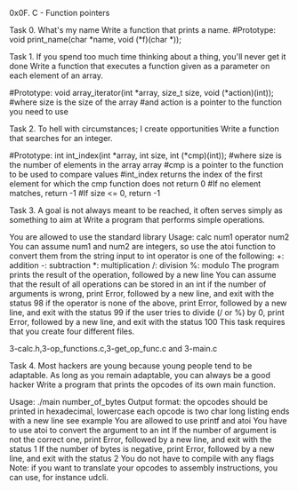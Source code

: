 0x0F. C - Function pointers

Task 0. What's my name
Write a function that prints a name.
#Prototype: void print_name(char *name, void (*f)(char *));

Task 1. If you spend too much time thinking about a thing, you'll never get it done
Write a function that executes a function given as a parameter on each element of an array.

#Prototype: void array_iterator(int *array, size_t size, void (*action)(int));
#where size is the size of the array
#and action is a pointer to the function you need to use

Task 2. To hell with circumstances; I create opportunities
Write a function that searches for an integer.

#Prototype: int int_index(int *array, int size, int (*cmp)(int));
#where size is the number of elements in the array array
#cmp is a pointer to the function to be used to compare values
#int_index returns the index of the first element for which the cmp function does not return 0
#If no element matches, return -1
#If size <= 0, return -1

Task 3. A goal is not always meant to be reached, it often serves simply as something to aim at
Write a program that performs simple operations.

You are allowed to use the standard library
Usage: calc num1 operator num2
You can assume num1 and num2 are integers, so use the atoi function to convert them from the string input to int
operator is one of the following:
+: addition
-: subtraction
*: multiplication
/: division
%: modulo
The program prints the result of the operation, followed by a new line
You can assume that the result of all operations can be stored in an int
if the number of arguments is wrong, print Error, followed by a new line, and exit with the status 98
if the operator is none of the above, print Error, followed by a new line, and exit with the status 99
if the user tries to divide (/ or %) by 0, print Error, followed by a new line, and exit with the status 100
This task requires that you create four different files.

3-calc.h,3-op_functions.c,3-get_op_func.c and 3-main.c

Task 4. Most hackers are young because young people tend to be adaptable. As long as you remain adaptable, you can always be a good hacker
Write a program that prints the opcodes of its own main function.

Usage: ./main number_of_bytes
Output format:
the opcodes should be printed in hexadecimal, lowercase
each opcode is two char long
listing ends with a new line
see example
You are allowed to use printf and atoi
You have to use atoi to convert the argument to an int
If the number of argument is not the correct one, print Error, followed by a new line, and exit with the status 1
If the number of bytes is negative, print Error, followed by a new line, and exit with the status 2
You do not have to compile with any flags
Note: if you want to translate your opcodes to assembly instructions, you can use, for instance udcli.

